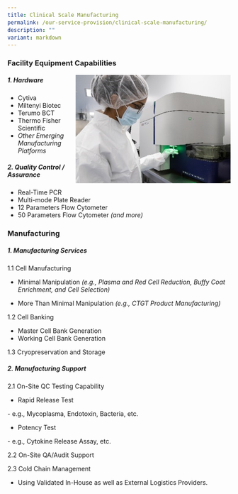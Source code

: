 ```yaml
---
title: Clinical Scale Manufacturing
permalink: /our-service-provision/clinical-scale-manufacturing/
description: ""
variant: markdown
---
```

### Facility Equipment Capabilities

<img src="/images/Our%20Service%20Provision/clinical_scale.jpg" style="width:350px" align="right">

##### 1\. Hardware

*   Cytiva
*   Miltenyi Biotec
*   Terumo BCT
*   Thermo Fisher Scientific
*   _Other Emerging Manufacturing Platforms_

##### 2\. Quality Control / Assurance

*   Real-Time PCR
*   Multi-mode Plate Reader
*   12 Parameters Flow Cytometer
*   50 Parameters Flow Cytometer _(and more)_

### Manufacturing

##### 1\. Manufacturing Services

1.1 Cell Manufacturing

* Minimal Manipulation
*(e.g., Plasma and Red Cell Reduction, Buffy Coat Enrichment, and Cell Selection)*
	
* More Than Minimal Manipulation *(e.g., CTGT Product Manufacturing)*

1.2 Cell Banking

*   Master Cell Bank Generation
*   Working Cell Bank Generation

1.3 Cryopreservation and Storage

##### 2\. Manufacturing Support

2.1 On-Site QC Testing Capability

*   Rapid Release Test
<div>- e.g., Mycoplasma, Endotoxin, Bacteria, etc.
	
*   Potency Test
<div>- e.g., Cytokine Release Assay, etc.

2.2 On-Site QA/Audit Support

2.3 Cold Chain Management  
* Using Validated In-House as well as External Logistics Providers.</div></div>